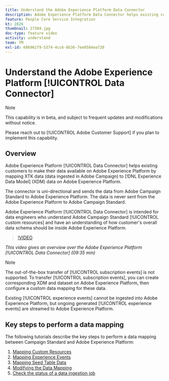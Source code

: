 ```yaml
---
title: Understand the Adobe Experience Platform Data Connector
description: Adobe Experience Platform Data Connector helps existing customers to make their data available on Adobe Experience Platform by mapping XTK data (data ingested in Campaign) to Experience Data Model (XDM) data on Adobe Experience Platform.
feature: People Core Service Integration
kt: 2826
thumbnail: 27304.jpg
doc-type: feature video
activity: understand
team: TM
exl-id: 686961f9-5374-4cc6-8b36-7ee0584ea720
---
```

# Understand the Adobe Experience Platform [!UICONTROL Data Connector]

>[!NOTE]
>
>This capability is in beta, and subject to frequent updates and modifications without notice.
>
>Please reach out to [!UICONTROL Adobe Customer Support] if you plan to implement this capability.

## Overview

Adobe Experience Platform [!UICONTROL Data Connector] helps existing customers to make their data available on Adobe Experience Platform by mapping XTK data (data ingested in Adobe Campaign) to [!DNL Experience Data Model] (XDM) data on Adobe Experience Platform.

The connector is uni-directional and sends the data from Adobe Campaign Standard to Adobe Experience Platform. The data is never sent from the Adobe Experience Platform to Adobe Campaign Standard.

Adobe Experience Platform [!UICONTROL Data Connector] is intended for data engineers who understand Adobe Campaign Standard [!UICONTROL custom resources] and have an understanding of how customer's overall data schema should be inside Adobe Experience Platform.

>[!VIDEO](https://video.tv.adobe.com/v/27304?quality=12&learn=on)

*This video gives an overview over the Adobe Experience Platform [!UICONTROL Data Connector] (09:35 min)*

>[!NOTE]
>
>The out-of-the-box transfer of [!UICONTROL subscription events] is not supported. To transfer [!UICONTROL subscription events], you can create corresponding XDM and dataset on Adobe Experience Platform, then configure a custom data mapping for these data.
>
>Existing [!UICONTROL experience events] cannot be ingested into Adobe Experience Platform, but ongoing generated [!UICONTROL experience events] are streamed to Adobe Experience Platform.

## Key steps to perform a data mapping

The following tutorials describe the key steps to perform a data mapping between Campaign Standard and Adobe Experience Platform:

1. [Mapping Custom Resources](/help/administrating/adobe-experience-platform-data-connector/mapping-custom-resources.md)
2. [Mapping Experience Events](/help/administrating/adobe-experience-platform-data-connector/mapping-experience-events.md)
3. [Mapping Seed Table Data](/help/administrating/adobe-experience-platform-data-connector/mapping-seed-table-data.md)
4. [Modifying the Data Mapping](/help/administrating/adobe-experience-platform-data-connector/modifying-data-mapping.md)
5. [Check the status of a data ingestion job](/help/administrating/adobe-experience-platform-data-connector/checking-status-of-data-ingestion-jobs.md)
  